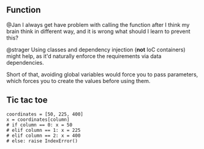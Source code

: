 ## Function
@Jan
I always get have problem with calling the function after
I think my brain think in different way, and it is wrong
what should I learn to prevent this?

@strager
Using classes and dependency injection (**not** IoC containers)
might help, as it'd naturally enforce the requirements via
data dependencies.

Short of that, avoiding global variables would force you to
pass parameters, which forces you to create the values
before using them.

## Tic tac toe
```
coordinates = [50, 225, 400]
x = coordinates[column]
# if column == 0: x = 50
# elif column == 1: x = 225
# elif column == 2: x = 400
# else: raise IndexError()
```
